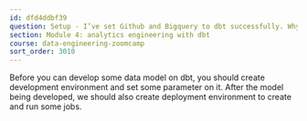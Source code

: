 ```yaml
---
id: dfd4ddbf39
question: Setup - I’ve set Github and Bigquery to dbt successfully. Why nothing showed in my Develop tab?
section: Module 4: analytics engineering with dbt
course: data-engineering-zoomcamp
sort_order: 3010
---
```


Before you can develop some data model on dbt, you should create development environment and set some parameter on it. After the model being developed, we should also create deployment environment to create and run some jobs.

